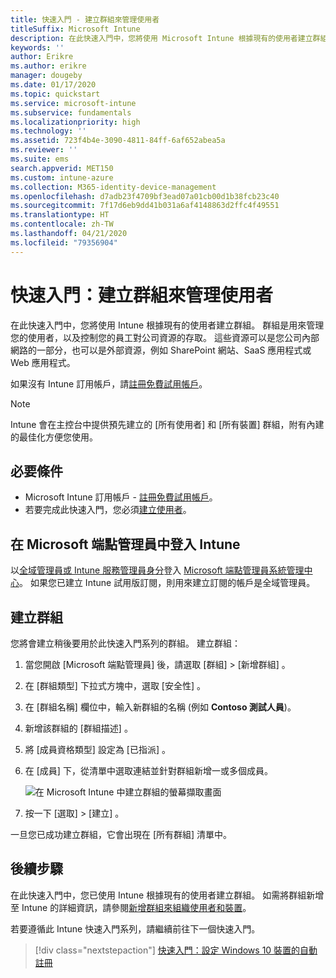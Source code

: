 ```yaml
---
title: 快速入門 - 建立群組來管理使用者
titleSuffix: Microsoft Intune
description: 在此快速入門中，您將使用 Microsoft Intune 根據現有的使用者建立群組。
keywords: ''
author: Erikre
ms.author: erikre
manager: dougeby
ms.date: 01/17/2020
ms.topic: quickstart
ms.service: microsoft-intune
ms.subservice: fundamentals
ms.localizationpriority: high
ms.technology: ''
ms.assetid: 723f4b4e-3090-4811-84ff-6af652abea5a
ms.reviewer: ''
ms.suite: ems
search.appverid: MET150
ms.custom: intune-azure
ms.collection: M365-identity-device-management
ms.openlocfilehash: d7adb23f4709bf3ead07a01cb00d1b38fcb23c40
ms.sourcegitcommit: 7f17d6eb9dd41b031a6af4148863d2ffc4f49551
ms.translationtype: HT
ms.contentlocale: zh-TW
ms.lasthandoff: 04/21/2020
ms.locfileid: "79356904"
---
```

# <a name="quickstart-create-a-group-to-manage-users"></a>快速入門：建立群組來管理使用者

在此快速入門中，您將使用 Intune 根據現有的使用者建立群組。 群組是用來管理您的使用者，以及控制您的員工對公司資源的存取。 這些資源可以是您公司內部網路的一部分，也可以是外部資源，例如 SharePoint 網站、SaaS 應用程式或 Web 應用程式。

如果沒有 Intune 訂用帳戶，請[註冊免費試用帳戶](free-trial-sign-up.md)。

>[!NOTE]
>Intune 會在主控台中提供預先建立的 [所有使用者]  和 [所有裝置]  群組，附有內建的最佳化方便您使用。

## <a name="prerequisites"></a>必要條件

- Microsoft Intune 訂用帳戶 - [註冊免費試用帳戶](../fundamentals/free-trial-sign-up.md)。
- 若要完成此快速入門，您必須[建立使用者](quickstart-create-user.md)。

## <a name="sign-in-to-intune-in-the-microsoft-endpoint-manager"></a>在 Microsoft 端點管理員中登入 Intune

以[全域管理員或 Intune 服務管理員身分](https://go.microsoft.com/fwlink/?linkid=2109431)登入 [Microsoft 端點管理員系統管理中心](users-add.md#types-of-administrators)。 如果您已建立 Intune 試用版訂閱，則用來建立訂閱的帳戶是全域管理員。

## <a name="create-a-group"></a>建立群組

您將會建立稍後要用於此快速入門系列的群組。 建立群組：

1. 當您開啟 [Microsoft 端點管理員]  後，請選取 [群組]   > [新增群組]  。
2. 在 [群組類型]  下拉式方塊中，選取 [安全性]  。
3. 在 [群組名稱]  欄位中，輸入新群組的名稱 (例如 **Contoso 測試人員**)。
4. 新增該群組的 [群組描述]  。
5. 將 [成員資格類型]  設定為 [已指派]  。 
6. 在 [成員]  下，從清單中選取連結並針對群組新增一或多個成員。

    ![在 Microsoft Intune 中建立群組的螢幕擷取畫面](./media/quickstart-create-group/quickstart-use-groups-01.png)

7. 按一下 [選取]   > [建立]  。

一旦您已成功建立群組，它會出現在 [所有群組]  清單中。 

## <a name="next-steps"></a>後續步驟

在此快速入門中，您已使用 Intune 根據現有的使用者建立群組。 如需將群組新增至 Intune 的詳細資訊，請參閱[新增群組來組織使用者和裝置](groups-add.md)。

若要遵循此 Intune 快速入門系列，請繼續前往下一個快速入門。

> [!div class="nextstepaction"]
> [快速入門：設定 Windows 10 裝置的自動註冊](../enrollment/quickstart-setup-auto-enrollment.md)
